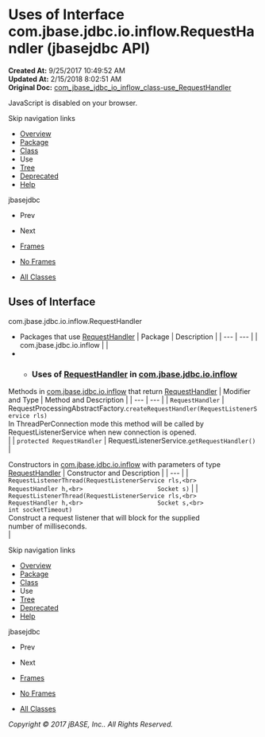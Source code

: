# Uses of Interface com.jbase.jdbc.io.inflow.RequestHandler (jbasejdbc   API)

**Created At:** 9/25/2017 10:49:52 AM  
**Updated At:** 2/15/2018 8:02:51 AM  
**Original Doc:** [com_jbase_jdbc_io_inflow_class-use_RequestHandler](https://docs.jbase.com/39239-class-use/com_jbase_jdbc_io_inflow_class-use_RequestHandler)  

<!--<br>    try {<br>        if (location.href.indexOf('is-external=true') == -1) {<br>            parent.document.title="Uses of Interface com.jbase.jdbc.io.inflow.RequestHandler (jbasejdbc   API)";<br>        }<br>    }<br>    catch(err) {<br>    }<br>//-->
JavaScript is disabled on your browser.

Skip navigation links

- [Overview](../../../../../../overview-summary.html)
- [Package](/39238-inflow/com_jbase_jdbc_io_inflow_package-summary)
- [Class](/39238-inflow/com_jbase_jdbc_io_inflow_RequestHandler "interface in com.jbase.jdbc.io.inflow")
- Use
- [Tree](/39238-inflow/com_jbase_jdbc_io_inflow_package-tree)
- [Deprecated](../../../../../../deprecated-list.html)
- [Help](../../../../../../help-doc.html)


jbasejdbc <br>

- Prev
- Next


- [Frames](../../../../../../index.html?com/jbase/jdbc/io/inflow/class-use//39239-class-use/com_jbase_jdbc_io_inflow_class-use_RequestHandler)
- [No Frames](/39239-class-use/com_jbase_jdbc_io_inflow_class-use_RequestHandler)


- [All Classes](../../../../../../allclasses-noframe.html)


<!--<br>  allClassesLink = document.getElementById("allclasses\_navbar\_top");<br>  if(window==top) {<br>    allClassesLink.style.display = "block";<br>  }<br>  else {<br>    allClassesLink.style.display = "none";<br>  }<br>  //-->

## Uses of Interface
com.jbase.jdbc.io.inflow.RequestHandler

- Packages that use [RequestHandler](/39238-inflow/com_jbase_jdbc_io_inflow_RequestHandler "interface in com.jbase.jdbc.io.inflow") | Package | Description |
| --- | --- |
| com.jbase.jdbc.io.inflow |   |
- - ### Uses of [RequestHandler](/39238-inflow/com_jbase_jdbc_io_inflow_RequestHandler "interface in com.jbase.jdbc.io.inflow") in [com.jbase.jdbc.io.inflow](/39238-inflow/com_jbase_jdbc_io_inflow_package-summary)


Methods in [com.jbase.jdbc.io.inflow](/39238-inflow/com_jbase_jdbc_io_inflow_package-summary) that return [RequestHandler](/39238-inflow/com_jbase_jdbc_io_inflow_RequestHandler "interface in com.jbase.jdbc.io.inflow") | Modifier and Type | Method and Description |
| --- | --- |
| `RequestHandler` | RequestProcessingAbstractFactory.`createRequestHandler(RequestListenerService rls)`<br>In ThreadPerConnection mode this method will be called by<br> RequestListenerService when new connection is opened.<br> |
| `protected RequestHandler` | RequestListenerService.`getRequestHandler()`  |



Constructors in [com.jbase.jdbc.io.inflow](/39238-inflow/com_jbase_jdbc_io_inflow_package-summary) with parameters of type [RequestHandler](/39238-inflow/com_jbase_jdbc_io_inflow_RequestHandler "interface in com.jbase.jdbc.io.inflow") | Constructor and Description |
| --- |
| `RequestListenerThread(RequestListenerService rls,<br>                     RequestHandler h,<br>                     Socket s)`  |
| `RequestListenerThread(RequestListenerService rls,<br>                     RequestHandler h,<br>                     Socket s,<br>                     int socketTimeout)`<br>Construct a request listener that will block for the supplied<br> number of milliseconds.<br> |

Skip navigation links

- [Overview](../../../../../../overview-summary.html)
- [Package](/39238-inflow/com_jbase_jdbc_io_inflow_package-summary)
- [Class](/39238-inflow/com_jbase_jdbc_io_inflow_RequestHandler "interface in com.jbase.jdbc.io.inflow")
- Use
- [Tree](/39238-inflow/com_jbase_jdbc_io_inflow_package-tree)
- [Deprecated](../../../../../../deprecated-list.html)
- [Help](../../../../../../help-doc.html)


jbasejdbc <br>

- Prev
- Next


- [Frames](../../../../../../index.html?com/jbase/jdbc/io/inflow/class-use//39239-class-use/com_jbase_jdbc_io_inflow_class-use_RequestHandler)
- [No Frames](/39239-class-use/com_jbase_jdbc_io_inflow_class-use_RequestHandler)


- [All Classes](../../../../../../allclasses-noframe.html)


<!--<br>  allClassesLink = document.getElementById("allclasses\_navbar\_bottom");<br>  if(window==top) {<br>    allClassesLink.style.display = "block";<br>  }<br>  else {<br>    allClassesLink.style.display = "none";<br>  }<br>  //-->

*Copyright © 2017 jBASE, Inc.. All Rights Reserved.*
